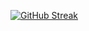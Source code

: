 [![GitHub Streak](https://streak-stats.demolab.com?user=Hana-esf&theme=gruvbox-duo&hide_border=true)](https://git.io/streak-stats)
